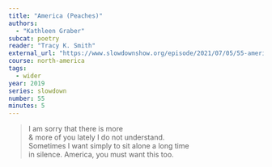 ```yaml
---
title: "America (Peaches)"
authors:
  - "Kathleen Graber"
subcat: poetry
reader: "Tracy K. Smith"
external_url: "https://www.slowdownshow.org/episode/2021/07/05/55-america-peaches"
course: north-america
tags:
  - wider
year: 2019
series: slowdown
number: 55
minutes: 5
---
```


> I am sorry that there is more  
& more of you lately I do not understand.  
Sometimes I want simply to sit alone a long time  
in silence. America, you must want this too.
